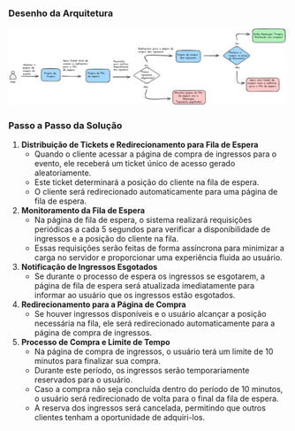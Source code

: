 ### Desenho da Arquitetura 
![alt text](image.png)

### Passo a Passo da Solução

1. **Distribuição de Tickets e Redirecionamento para Fila de Espera**
    - Quando o cliente acessar a página de compra de ingressos para o evento, ele receberá um ticket único de acesso gerado aleatoriamente.
    - Este ticket determinará a posição do cliente na fila de espera.
    - O cliente será redirecionado automaticamente para uma página de fila de espera.
2. **Monitoramento da Fila de Espera**
    - Na página de fila de espera, o sistema realizará requisições periódicas a cada 5 segundos para verificar a disponibilidade de ingressos e a posição do cliente na fila.
    - Essas requisições serão feitas de forma assíncrona para minimizar a carga no servidor e proporcionar uma experiência fluida ao usuário.
3. **Notificação de Ingressos Esgotados**
    - Se durante o processo de espera os ingressos se esgotarem, a página de fila de espera será atualizada imediatamente para informar ao usuário que os ingressos estão esgotados.
4. **Redirecionamento para a Página de Compra**
    - Se houver ingressos disponíveis e o usuário alcançar a posição necessária na fila, ele será redirecionado automaticamente para a página de compra de ingressos.
5. **Processo de Compra e Limite de Tempo**
    - Na página de compra de ingressos, o usuário terá um limite de 10 minutos para finalizar sua compra.
    - Durante este período, os ingressos serão temporariamente reservados para o usuário.
    - Caso a compra não seja concluída dentro do período de 10 minutos, o usuário será redirecionado de volta para o final da fila de espera.
    - A reserva dos ingressos será cancelada, permitindo que outros clientes tenham a oportunidade de adquiri-los.
